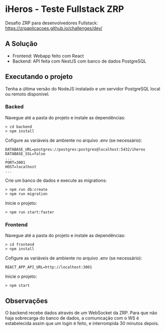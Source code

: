 # iHeros - Teste Fullstack ZRP

Desafio ZRP para desenvolvedores Fullstack: https://zrpaplicacoes.github.io/challenges/dev/

## A Solução

- Frontend: Webapp feito com React
- Backend: API feita com NestJS com banco de dados PostgreSQL

## Executando o projeto

Tenha a última versão do NodeJS instalado e um servidor PostgreSQL local ou remoto disponível.

### Backed

Navegue até a pasta do projeto e  instale as dependências:

```
> cd backend
> npm install
```

Cofigure as variáveis de ambiente no arquivo .env (se necessário):

```
DATABASE_URL=postgres://postgres:postgres@localhost:5432/iheros
DATABASE_SSL=false
...
PORT=3001
HOST=localhost
...
```

Crie um banco de dados e execute as migrations:

```
> npm run db:create
> npm run migration
```

Inicie o projeto:

```
> npm run start:faster
```

### Frontend

Navegue até a pasta do projeto e  instale as dependências:

```
> cd frontend
> npm install
```

Cofigure as variáveis de ambiente no arquivo .env (se necessário):

```
REACT_APP_API_URL=http://localhost:3001
```

Inicie o projeto:

```
> npm start
```

## Observações

O backend recebe dados através de um WebSocket da ZRP. Para que não haja sobrecarga do banco de dados, a comunicação com o WS é estabelecida assim que um login é feito, e interrompida 30 minutos depois.
